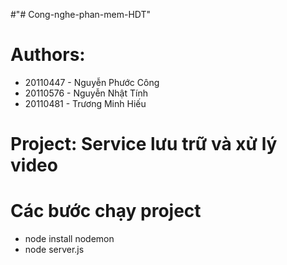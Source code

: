 #"# Cong-nghe-phan-mem-HDT" 
# Authors:
+ 20110447 - Nguyễn Phước Công
+ 20110576 - Nguyễn Nhật Tính
+ 20110481 - Trương Minh Hiếu
# Project: Service lưu trữ và xử lý video
# Các bước chạy project
- node install nodemon
- node server.js

